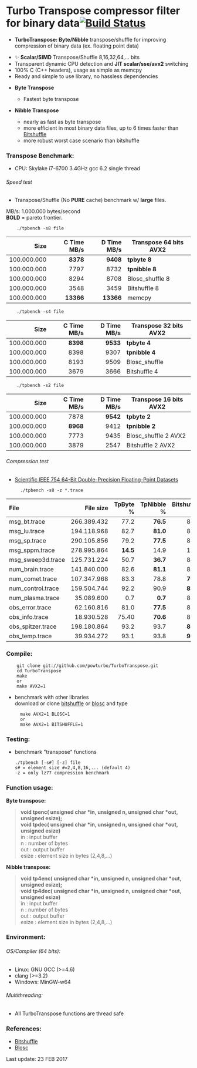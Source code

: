 Turbo Transpose compressor filter for binary data[![Build Status](https://travis-ci.org/powturbo/TurboTranspose.svg?branch=master)](https://travis-ci.org/powturbo/TurboTranspose)
=================================================
+ **TurboTranspose: Byte/Nibble** transpose/shuffle for improving compression of binary data (ex. floating point data)
 - :sparkles: **Scalar/SIMD** Transpose/Shuffle 8,16,32,64,... bits 
 - Transparent dynamic CPU detection and **JIT scalar/sse/avx2** switching
 - 100% C (C++ headers), usage as simple as memcpy
 - Ready and simple to use library, no hassless dependencies

+ **Byte Transpose**
  - Fastest byte transpose

+ **Nibble Transpose** 
  - nearly as fast as byte transpose 
  - more efficient in most binary data files, up to 6 times faster than [Bitshuffle](https://github.com/kiyo-masui/bitshuffle)
  - more robust worst case scenario than bitshuffle
  
### Transpose Benchmark:
- CPU: Skylake i7-6700 3.4GHz gcc 6.2 single thread 

###### Speed test
- Transpose/Shuffle (No **PURE** cache) benchmark w/ **large** files.

MB/s: 1.000.000 bytes/second<br> 
**BOLD** = pareto frontier.<br>

        ./tpbench -s8 file
|Size |C Time MB/s|D Time MB/s|Transpose 64 bits **AVX2**|
|----------:|------:|------:|-----------------------------------|
|100.000.000|**8378**|**9408**|**tpbyte 8**|
|100.000.000|7797|8732|**tpnibble 8**|
|100.000.000|8294|8708|Blosc_shuffle 8 |
|100.000.000|3548|3459|Bitshuffle 8|
|100.000.000|**13366**|**13366**|memcpy|

        ./tpbench -s4 file
|Size |C Time MB/s|D Time MB/s|Transpose 32 bits **AVX2**|
|----------:|------:|------:|-----------------------------------|
|100.000.000|**8398**|**9533**|**tpbyte 4**|
|100.000.000|8398|9307|**tpnibble 4**|
|100.000.000|8193|9509|Blosc_shuffle|
|100.000.000|3679|3666|Bitshuffle 4|

        ./tpbench -s2 file
|Size |C Time MB/s|D Time MB/s|Transpose 16 bits **AVX2**|
|----------:|------:|------:|-----------------------------------|
|100.000.000|7878|**9542**|**tpbyte 2**|
|100.000.000|**8968**|9412|**tpnibble 2**|
|100.000.000|7773|9435|Blosc_shuffle 2 AVX2|
|100.000.000|3879|2547|Bitshuffle 2 AVX2|

###### Compression test
- [Scientific IEEE 754 64-Bit Double-Precision Floating-Point Datasets](http://cs.txstate.edu/~burtscher/research/datasets/FPdouble/)

        ./tpbench -s8 -z *.trace
|File|File size|TpByte %|TpNibble %|Bitshuffle %|
|:-------------|---------:|------:|-----:|-----:|
msg_bt.trace|266.389.432|77.2|**76.5**|81.6|
msg_lu.trace|194.118.968|82.7|**81.0**|83.7|
msg_sp.trace|290.105.856|79.2|**77.5**|80.2|
msg_sppm.trace|278.995.864|**14.5**|14.9|19.5|
msg_sweep3d.trace|125.731.224|50.7|**36.7**|80.4|
num_brain.trace|141.840.000|82.6|**81.1**|84.5|
num_comet.trace|107.347.968|83.3|78.8|**76.3**|
num_control.trace|159.504.744|92.2|90.9|**89.4**|
num_plasma.trace|35.089.600|0.7|**0.7**|84.5|
obs_error.trace|62.160.816|81.0|**77.5**|84.4|
obs_info.trace|18.930.528|75.40|**70.6**|82.4|
obs_spitzer.trace|198.180.864|93.2|93.7|**86.4**|
obs_temp.trace|39.934.272|93.1|93.8|**91.7**|


### Compile:

  		git clone git://github.com/powturbo/TurboTranspose.git
        cd TurboTranspose
  		make
        or
  		make AVX2=1
		
+ benchmark with other libraries<br />
  download or clone [bitshuffle](https://github.com/kiyo-masui/bitshuffle) or [blosc](https://github.com/Blosc/c-blosc) and type

		make AVX2=1 BLOSC=1
		or
		make AVX2=1 BITSHUFFLE=1


### Testing:
  + benchmark "transpose" functions <br />

        ./tpbench [-s#] [-z] file
		s# = element size #=2,4,8,16,... (default 4) 
		-z = only lz77 compression benchmark 


### Function usage:

  **Byte transpose:** 
  >**void tpenc(      unsigned char *in, unsigned n, unsigned char *out, unsigned esize);<br>
  void tpdec(      unsigned char *in, unsigned n, unsigned char *out, unsigned esize)**<br />
  in     : input buffer<br />
  n      : number of bytes<br />
  out    : output buffer<br />
  esize  : element size in bytes (2,4,8,...)<br />

   
  **Nibble transpose:** 
  >**void tp4enc(      unsigned char *in, unsigned n, unsigned char *out, unsigned esize);<br>
  void tp4dec(      unsigned char *in, unsigned n, unsigned char *out, unsigned esize)**<br />
  in     : input buffer<br />
  n      : number of bytes<br />
  out    : output buffer<br />
  esize  : element size in bytes (2,4,8,...)<br />

### Environment:

###### OS/Compiler (64 bits):
- Linux: GNU GCC (>=4.6)
- clang (>=3.2)
- Windows: MinGW-w64

###### Multithreading:
- All TurboTranspose functions are thread safe

### References:
- [Bitshuffle](https://github.com/kiyo-masui/bitshuffle)
- [Blosc](https://github.com/Blosc/c-blosc)

Last update:  23 FEB 2017

